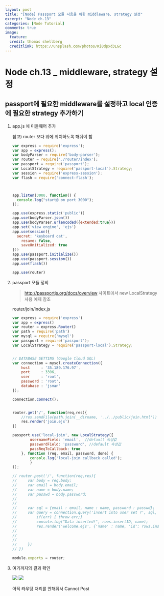 ```yaml
---
layout: post
title: "[Node] Passport 모듈 사용을 위한 middleware, strategy 설정"
excerpt: "Node ch.13"
categories: [Node Tutorial]
comments: true
image:
  feature:
  credit: thomas shellberg
  creditlink: https://unsplash.com/photos/Ki0dpxd3LGc
---
```


# Node ch.13 _ middleware, strategy 설정

## passport에 필요한 middleware를 설정하고 local 인증에 필요한 strategy 추가하기

1. app.js 에 미들웨어 추가

    참고) router 보다 위에 위치하도록 해줘야 함

    ```js
    var express = require('express');
    var app = express();
    var bodyParser = require('body-parser');
    var router = require('./router/index');
    var passport = require('passport');
    var LocalStrategy = require('passport-local').Strategy;
    var session = require('express-session');
    var flash = require('connect-flash');



    app.listen(3000, function() {
      console.log("start@ on port 3000");
    });

    app.use(express.static('public'))
    app.use(bodyParser.json())
    app.use(bodyParser.urlencoded({extended:true}))
    app.set('view engine', 'ejs')
    app.use(session({
      secret: 'keyboard cat',
        resave: false,
        saveUnitialized: true
    }))
    app.use(passport.initialize())
    app.use(passport.session())
    app.use(flash())

    app.use(router)

    ```

2. passport 모듈 정의

    > http://passportjs.org/docs/overview 사이트에서 new LocalStrategy 사용 예제 참조

    router/join/index.js

    ```js
    var express = require('express')
    var app = express()
    var router = express.Router()
    var path = require('path')
    var mysql = require('mysql')
    var passport = require('passport');
    var LocalStrategy = require('passport-local').Strategy;


    // DATABASE SETTING (Google Cloud SQL)
    var connection = mysql.createConnection({
        host     : '35.189.176.97',
        port     : 3306,
        user     : 'root',
        password : 'root',
        database : 'jsman'
    });

    connection.connect();


    router.get('/', function(req,res){
        //res.sendFile(path.join(__dirname, '../../public/join.html'))
        res.render('join.ejs')
    })

    passport.use('local-join', new LocalStrategy({
            usernameField: 'email',  //default 속성값
            passwordField: 'password', //default 속성값
            passReqToCallback: true
        }, function (req, email, password, done) {
            console.log('local-join callback called');
            }
    ));

    // router.post('/', function(req,res){
    //     var body = req.body;
    //     var email = body.email;
    //     var name = body.name;
    //     var passwd = body.password;
    //
    //
    //     var sql = {email : email, name : name, password : passwd};
    //     var query = connection.query('insert into user set ?', sql, function(err, rows) {
    //         if(err) { throw err;}
    //         console.log("Data inserted!", rows.insertID, name);
    //         res.render('welcome.ejs', {'name' : name, 'id': rows.insertId})
    //
    //
    //
    //     })
    // })

    module.exports = router;

    ```

3. 여기까지의 결과 확인

    <img src="https://cdn-images-1.medium.com/max/800/1*UpxR7HboJ7Dr_ZfXCdXAFQ.png">

    <img src="https://cdn-images-1.medium.com/max/1600/1*QVem5CN_4rUTFF5C1AM3qw.png">

    아직 라우팅 처리를 안해줘서 Cannot Post
